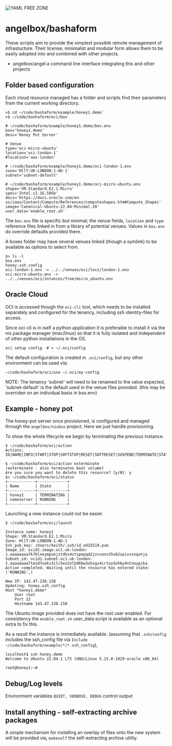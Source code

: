 
![YAML FREE ZONE](https://badgen.net/badge/yaml/free/green)

# angelbox/bashaform

These scripts aim to provide the simplest possible remote management
of infrastucture. Their license, minimalist and modular form allows 
them to be easily adopted into and combined with other projects. 

* angelbox/angel a command line interface integrating this and other projects

## Folder based configuration

Each cloud resource managed has a folder and scripts find their 
parameters from the current working directory.

```console
>$ cd ~/code/bashaform/example/honey1.demo`
>$ ~/code/bashaform/oci/box

# ~/code/bashaform/example/honey1.demo/box.env
box='honey1.demo'
desc='Honey Pot Server'

# Venue
type='oci-micro-ubuntu'
location='oci-london-1'
#location='aws-london'

# ~/code/bashaform/example/honey1.demo/oci-london-1.env
zone='HllT:UK-LONDON-1-AD-1'
subnet='subnet-default'

# ~/code/bashaform/example/honey1.demo/oci-micro-ubuntu.env
shape='VM.Standard.E2.1.Micro'
spec='Intel.c2.1G.50Gb'
docs='https://docs.oracle.com/en-us/iaas/Content/Compute/References/computeshapes.htm#Compute_Shapes'
image='Canonical-Ubuntu-22.04-Minimal-20'
user_data='enable_root.sh'
```

The `box.env` file is specific but minimal; the venue fields, `location` and `type`
reference files linked in from a library of potential venues. Values in `box.env`
do override defaults provided there.

A boxes folder may have several venues linked (though a symlink) to be available as options to select from. 

```console
$> ls -l
box.env
honey.ssh_config
oci-london-1.env -> ../../venues/oci/locs/london-1.env
oci-micro-ubuntu.env -> ../../venues/oci/intances/free/micro_ubuntu.env
```

## Oracle Cloud

OCI is accessed though the `oci-cli` tool, which needs to be installed separately and 
configured for the tenancy, including ssh identity-files for access. 

 Since oci-cli is in iself a python application it is preferable to install it via the nix
 package manager (mac/linux) so that it is fully isolated and independent of other python installations in the OS.

```console
oci setup config  # > ~/.oci/config
```

The default configuration is created in `.oci/config`, but any other environment can be used via:

```console
~/code/bashaform/oci/use ~/.oci/my-config
```

NOTE: The tenancy 'subnet' will need to be renamed to the value expected, 'subnet-default' is the default used in the venue files provided. (this may be overriden on an individual basis in box.env) 

## Example - honey pot

The honey-pot server once provisioned, is configured and managed through the `angelbox/nixbox` project. Here we just handle provisioning.

To show the whole lifecycle we begin by terminating the previous instance.

```console
$ ~/code/bashaform/oci/action
Actions: ID|NAME|INFO|START|STOP|SOFTSTOP|RESET|SOFTRESET|SUSPEND|TERMINATE|STATUS|IP

$ ~/code/bashaform/oci/action exterminate
(exterminate - also terminates boot volume)
Are you sure you want to delete this resource? [y/N]: y
$> ~/code/bashaform/oci/status
+------------+-------------+
| Name       | State       |
+------------+-------------+
| honey1     | TERMINATING |
| nameserver | RUNNING     |
+------------+-------------+
```

Launching a new instance could not be easier.

```console
$ ~/code/bashaform/oci/launch

Instance_name: honey1
Shape: VM.Standard.E2.1.Micro
Zone: HllT:UK-LONDON-1-AD-1
Ssh_pub_key: /Users/keith/.ssh/id_ed25519.pub
Image_id: ocid1.image.oc1.uk-london-1.aaaaaaaa7k76lxeympuejztdks4vtspepqd2jzcxonv35v62vpixvznqvhja
Subnet_id: ocid1.subnet.oc1.uk-london-1.aaaaaaaa7tezd7uokv3ilc5ex2olbd6bw3a5xgs4crtozdvh6y4ntnoypika
Action completed. Waiting until the resource has entered state: ('RUNNING',)

New IP: 143.47.238.158
Updating: honey.ssh_config
Host *honey1.demo*
    User root
    Port 22
    Hostname 143.47.238.158
```

The Ubuntu image provided does not have the root user enabled. For consistency the `enable_root.sh` user_data script is available as an optional extra to fix this. 

As a result the instance is immediately available. (assuming that `.ssh/config` includes the ssh_config file via `Include ~/code/bashaform/example/*/*.ssh_config`), 

```console
localhost$ ssh honey.demo
Welcome to Ubuntu 22.04.1 LTS (GNU/Linux 5.15.0-1029-oracle x86_64)

root@honey1:~# 
```

## Debug/Log levels

Environment variables `QUIET, VERBOSE, DEBUG` control output

## Install anything - self-extracting archive packages

A simple mechanism for installing an overlay of files onto the new system will be provided via, `makeself` the self-extracting archive utility.
